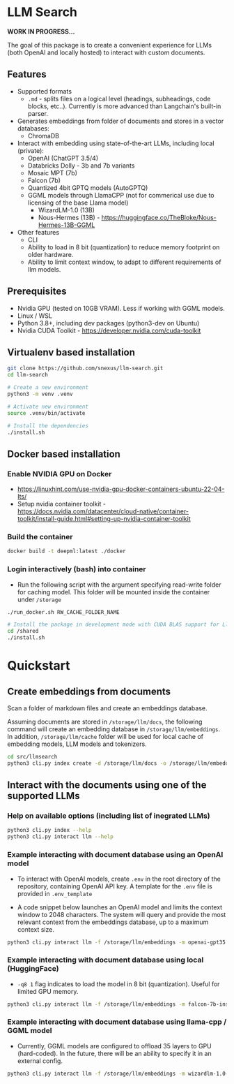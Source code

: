 
# LLM Search

**WORK IN PROGRESS...**

The goal of this package is to create a convenient experience for LLMs (both OpenAI and locally hosted) to interact with custom documents. 

## Features

* Supported formats
    * `.md` - splits files on a logical level (headings, subheadings, code blocks, etc..). Currently is more advanced than Langchain's built-in parser.
* Generates embeddings from folder of documents and stores in a vector databases:
    * ChromaDB
* Interact with embedding using state-of-the-art LLMs, including local (private):
    * OpenAI (ChatGPT 3.5/4)
    * Databricks Dolly - 3b and 7b variants
    * Mosaic MPT (7b)
    * Falcon (7b)
    * Quantized 4bit GPTQ models (AutoGPTQ)
    * GGML models through LlamaCPP (not for commerical use due to licensing of the base Llama model)
        * WizardLM-1.0 (13B)
        * Nous-Hermes (13B) - https://huggingface.co/TheBloke/Nous-Hermes-13B-GGML
* Other features
    * CLI
    * Ability to load in 8 bit (quantization) to reduce memory footprint on older hardware.
    * Ability to limit context window, to adapt to different requirements of llm models.


## Prerequisites

* Nvidia GPU (tested on 10GB VRAM). Less if working with GGML models.
* Linux / WSL
* Python 3.8+, including dev packages (python3-dev on Ubuntu)
* Nvidia CUDA Toolkit - https://developer.nvidia.com/cuda-toolkit



## Virtualenv based installation

```bash
git clone https://github.com/snexus/llm-search.git
cd llm-search

# Create a new environment
python3 -m venv .venv 

# Activate new environment
source .venv/bin/activate

# Install the dependencies
./install.sh

```


## Docker based installation

### Enable NVIDIA GPU on Docker

* https://linuxhint.com/use-nvidia-gpu-docker-containers-ubuntu-22-04-lts/
* Setup nvidia container toolkit - https://docs.nvidia.com/datacenter/cloud-native/container-toolkit/install-guide.html#setting-up-nvidia-container-toolkit

### Build the container

```bash
docker build -t deepml:latest ./docker
```

### Login interactively (bash) into container

* Run the following script with the argument specifying read-write folder for caching model. This folder will be mounted inside the container under `/storage`

```bash
./run_docker.sh RW_CACHE_FOLDER_NAME

# Install the package in development mode with CUDA BLAS support for LlamaCpp
cd /shared
./install.sh
```

# Quickstart

## Create embeddings from documents

Scan a folder of markdown files and create an embeddings database.

Assuming documents are stored in `/storage/llm/docs`, the following command will create an embedding database in `/storage/llm/embeddings`. In addition,  `/storage/llm/cache` folder will be used for local cache of embedding models, LLM models and tokenizers.

```bash
cd src/llmsearch
python3 cli.py index create -d /storage/llm/docs -o /storage/llm/embeddings --cache-folder /storage/llm/cache
```

## Interact with the documents using one of the supported LLMs

### Help on available options (including list of inegrated LLMs)

```bash
python3 cli.py index --help
python3 cli.py interact llm --help
```

### Example interacting with document database using an OpenAI model

* To interact with OpenAI models, create `.env` in the root directory of the repository, containing OpenAI API key. A template for the `.env` file is provided in `.env_template`

* A code snippet below launches an OpenAI model and limits the context window to 2048 characters. The system will query and provide the most relevant context from the embeddings database, up to a maximum context size.
```bash
python3 cli.py interact llm -f /storage/llm/embeddings -m openai-gpt35 -c /storage/llm/cache  -cs 2048
```

### Example interacting with document database using local (HuggingFace)

* `-q8 1` flag indicates to load the model in 8 bit (quantization). Useful for limited GPU memory.

```bash
python3 cli.py interact llm -f /storage/llm/embeddings -m falcon-7b-instruct -c /storage/llm/cache  -q8 1 -cs 2048
```


### Example interacting with document database using llama-cpp / GGML model

* Currently, GGML models are configured to offload 35 layers to GPU (hard-coded). In the future, there will be an ability to specify it in an external config.

```bash
python3 cli.py interact llm -f /storage/llm/embeddings -m wizardlm-1.0-ggml -c /storage/llm/cache  -cs 2048 --model-path /storage/llm/cache/WizardLM-13B-1.0-GGML/WizardLM-13B-1.0.ggmlv3.q5_K_S.bin
```